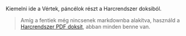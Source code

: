 Kiemelni ide a Vértek, páncélok részt a Harcrendszer doksiból.

> Amíg a fentiek még nincsenek markdownba alakítva, használd a [Harcrendszer PDF doksit](https://github.com/kaktusztea/km100/blob/master/km100_05_harc.pdf?raw=true), abban minden benne van.

